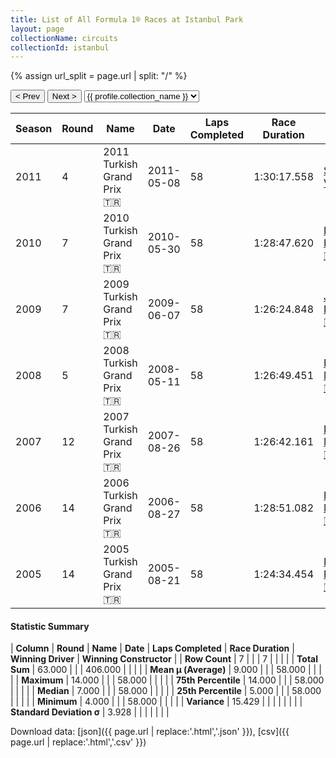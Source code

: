 ```yaml
---
title: List of All Formula 1® Races at Istanbul Park
layout: page
collectionName: circuits
collectionId: istanbul
---
```


{% assign url_split = page.url | split: "/" %}
<div id="collection-navigation">
<button onclick="selector.options[selector.selectedIndex-1].value && (window.location = selector.options[selector.selectedIndex-1].value);">&lt; Prev</button>
<button onclick="selector.options[selector.selectedIndex+1].value && (window.location = selector.options[selector.selectedIndex+1].value);">Next &gt;</button>
<select id="selector" onchange="this.options[this.selectedIndex].value && (window.location = this.options[this.selectedIndex].value);">
  {% for collectionId in site.data[page.collectionName].refs %}
    {% if collectionId == page.collectionId %}
      {% assign selected = "selected" %}
    {% else %}
      {% assign selected = "" %}
    {% endif %}
    {% assign profile = site.data[page.collectionName][collectionId].profile %}
    <option value="/f1/{{ page.collectionName }}/{{ collectionId }}/{{ url_split[4] }}" {{ selected }}>{{ profile.collection_name }}</option>
  {% endfor %}
</select>
</div>

| Season | Round | Name | Date | Laps Completed | Race Duration | Winning Driver | Winning Constructor |
|--|--|--|--|--|--|--|--|
| 2011 | 4 | 2011 Turkish Grand Prix 🇹🇷 | 2011-05-08 | 58 | 1:30:17.558 | [Sebastian Vettel 🇩🇪](/f1/drivers/vettel) | Red Bull 🇦🇹 |
| 2010 | 7 | 2010 Turkish Grand Prix 🇹🇷 | 2010-05-30 | 58 | 1:28:47.620 | [Lewis Hamilton 🇬🇧](/f1/drivers/hamilton) | McLaren 🇬🇧 |
| 2009 | 7 | 2009 Turkish Grand Prix 🇹🇷 | 2009-06-07 | 58 | 1:26:24.848 | [Jenson Button 🇬🇧](/f1/drivers/button) | Brawn 🇬🇧 |
| 2008 | 5 | 2008 Turkish Grand Prix 🇹🇷 | 2008-05-11 | 58 | 1:26:49.451 | [Felipe Massa 🇧🇷](/f1/drivers/massa) | Ferrari 🇮🇹 |
| 2007 | 12 | 2007 Turkish Grand Prix 🇹🇷 | 2007-08-26 | 58 | 1:26:42.161 | [Felipe Massa 🇧🇷](/f1/drivers/massa) | Ferrari 🇮🇹 |
| 2006 | 14 | 2006 Turkish Grand Prix 🇹🇷 | 2006-08-27 | 58 | 1:28:51.082 | [Felipe Massa 🇧🇷](/f1/drivers/massa) | Ferrari 🇮🇹 |
| 2005 | 14 | 2005 Turkish Grand Prix 🇹🇷 | 2005-08-21 | 58 | 1:24:34.454 | [Kimi Räikkönen 🇫🇮](/f1/drivers/raikkonen) | McLaren 🇬🇧 |

#### Statistic Summary

| **Column** | **Round** | **Name** | **Date** | **Laps Completed** | **Race Duration** | **Winning Driver** | **Winning Constructor** |
| **Row Count** | 7 |  |  | 7 |  |  |  |
| **Total Sum** | 63.000 |  |  | 406.000 |  |  |  |
| **Mean μ (Average)** | 9.000 |  |  | 58.000 |  |  |  |
| **Maximum** | 14.000 |  |  | 58.000 |  |  |  |
| **75th Percentile** | 14.000 |  |  | 58.000 |  |  |  |
| **Median** | 7.000 |  |  | 58.000 |  |  |  |
| **25th Percentile** | 5.000 |  |  | 58.000 |  |  |  |
| **Minimum** | 4.000 |  |  | 58.000 |  |  |  |
| **Variance** | 15.429 |  |  |  |  |  |  |
| **Standard Deviation σ** | 3.928 |  |  |  |  |  |  |

Download data: [json]({{ page.url | replace:'.html','.json' }}), [csv]({{ page.url | replace:'.html','.csv' }})
